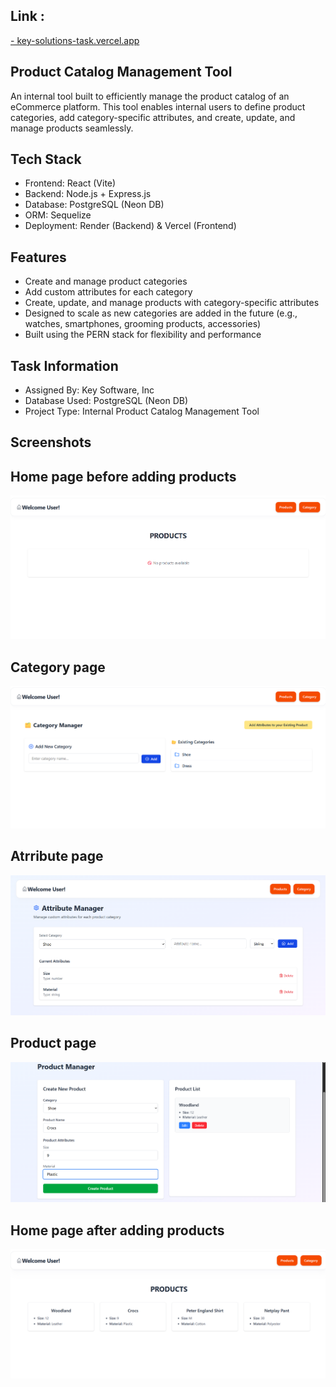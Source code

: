 ## Link :
[ - key-solutions-task.vercel.app](https://key-solutions-task.vercel.app/)

## Product Catalog Management Tool

An internal tool built to efficiently manage the product catalog of an eCommerce platform.
This tool enables internal users to define product categories, add category-specific attributes, and create, update, and manage products seamlessly.


## Tech Stack
- Frontend: React (Vite)
- Backend: Node.js + Express.js
- Database: PostgreSQL (Neon DB)
- ORM: Sequelize
- Deployment: Render (Backend) & Vercel (Frontend)

## Features
- Create and manage product categories
- Add custom attributes for each category
- Create, update, and manage products with category-specific attributes
- Designed to scale as new categories are added in the future (e.g., watches, smartphones, grooming products, accessories)
- Built using the PERN stack for flexibility and performance

## Task Information
- Assigned By: Key Software, Inc
- Database Used: PostgreSQL (Neon DB)
- Project Type: Internal Product Catalog Management Tool

## Screenshots

## Home page before adding products
![Image 1](Images/img1.png)
## Category page
![Image 2](Images/img2.png)
## Atrribute page
![Image 3](Images/img3.png)
## Product page
![Image 4](Images/img4.png)
## Home page after adding products
![Image 5](Images/img5.png)
